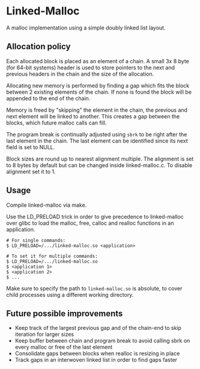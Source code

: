 # Linked-Malloc
A malloc implementation using a simple doubly linked list layout.

## Allocation policy
Each allocated block is placed as an element of a chain.
A small 3x 8 byte (for 64-bit systems) header is used to store pointers to the next and previous headers in the chain
and the size of the allocation.

Allocating new memory is performed by finding a gap which fits the block between 2 existing elements of the chain.
If none is found the block will be appended to the end of the chain.

Memory is freed by "skipping" the element in the chain, the previous and next element will be linked to another.
This creates a gap between the blocks, which future malloc calls can fill.

The program break is continually adjusted using `sbrk` to be right after the last element in the chain.
The last element can be identified since its next field is set to NULL.

Block sizes are round up to nearest alignment multiple.
The alignment is set to 8 bytes by default but can be changed inside linked-malloc.c.
To disable alignment set it to 1.

## Usage
Compile linked-malloc via make.

Use the LD_PRELOAD trick in order to give precedence to linked-malloc over glibc
to load the malloc, free, calloc and realloc functions in an application.
```
# For single commands:
$ LD_PRELOAD=/.../linked-malloc.so <application>

# To set it for multiple commands:
$ LD_PRELOAD=/.../linked-malloc.so
$ <application 1>
$ <application 2>
$ ...
```
Make sure to specify the path to `linked-malloc.so` is absolute,
to cover child processes using a different working directory.

## Future possible improvements
- Keep track of the largest previous gap and of the chain-end to skip iteration for larger sizes
- Keep buffer between chain and program break to avoid calling sbrk on every malloc or free of the last element
- Consolidate gaps between blocks when realloc is resizing in place
- Track gaps in an interwoven linked list in order to find gaps faster
